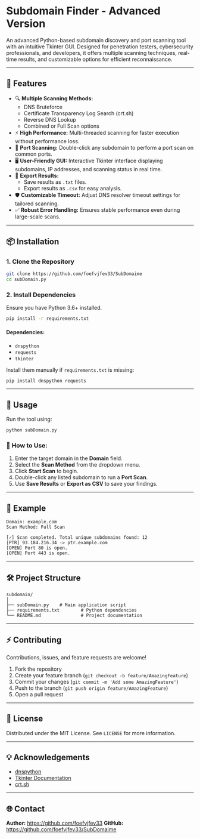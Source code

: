 # Subdomain Finder - Advanced Version

An advanced Python-based subdomain discovery and port scanning tool with an intuitive Tkinter GUI. Designed for penetration testers, cybersecurity professionals, and developers, it offers multiple scanning techniques, real-time results, and customizable options for efficient reconnaissance.

------

## 🚀 Features

- 🔍 **Multiple Scanning Methods:**
  - DNS Bruteforce
  - Certificate Transparency Log Search (crt.sh)
  - Reverse DNS Lookup
  - Combined or Full Scan options
- ⚡ **High Performance:** Multi-threaded scanning for faster execution without performance loss.
- 📡 **Port Scanning:** Double-click any subdomain to perform a port scan on common ports.
- 🖥️ **User-Friendly GUI:** Interactive Tkinter interface displaying subdomains, IP addresses, and scanning status in real time.
- 💾 **Export Results:**
  - Save results as `.txt` files.
  - Export results as `.csv` for easy analysis.
- 🛡 **Customizable Timeout:** Adjust DNS resolver timeout settings for tailored scanning.
- ✅ **Robust Error Handling:** Ensures stable performance even during large-scale scans.

------

## 📦 Installation

### 1. **Clone the Repository**

```bash
git clone https://github.com/foefvjfev33/SubDomaime
cd subDomain.py
```

### 2. **Install Dependencies**

Ensure you have Python 3.6+ installed.

```bash
pip install -r requirements.txt
```

#### **Dependencies:**

- `dnspython`
- `requests`
- `tkinter`

Install them manually if `requirements.txt` is missing:

```bash
pip install dnspython requests
```

------

## 🚀 Usage

Run the tool using:

```bash
python subDomain.py
```

### 🔧 **How to Use:**

1. Enter the target domain in the **Domain** field.
2. Select the **Scan Method** from the dropdown menu.
3. Click **Start Scan** to begin.
4. Double-click any listed subdomain to run a **Port Scan**.
5. Use **Save Results** or **Export as CSV** to save your findings.

------

## 📝 Example

```plaintext
Domain: example.com
Scan Method: Full Scan

[✓] Scan completed. Total unique subdomains found: 12
[PTR] 93.184.216.34 -> ptr.example.com
[OPEN] Port 80 is open.
[OPEN] Port 443 is open.
```

------

## 🛠️ Project Structure

```
subdomain/
│
├── subDomain.py    # Main application script
├── requirements.txt        # Python dependencies
└── README.md               # Project documentation
```

------

## ⚡ Contributing

Contributions, issues, and feature requests are welcome!

1. Fork the repository
2. Create your feature branch (`git checkout -b feature/AmazingFeature`)
3. Commit your changes (`git commit -m 'Add some AmazingFeature'`)
4. Push to the branch (`git push origin feature/AmazingFeature`)
5. Open a pull request

------

## 📄 License

Distributed under the MIT License. See `LICENSE` for more information.

------

## 💡 Acknowledgements

- [dnspython](https://www.dnspython.org/)
- [Tkinter Documentation](https://docs.python.org/3/library/tkinter.html)
- [crt.sh](https://crt.sh/)

------

## 🌐 Contact

**Author:** https://github.com/foefvjfev33
 **GitHub:** https://github.com/foefvjfev33/SubDomaime

